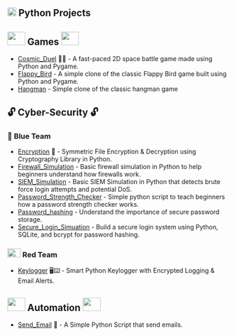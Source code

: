 <h2> <img src= "https://github.com/user-attachments/assets/8969d1e8-67ee-4918-98bf-ce02b4cb63a3" width="20" height="20" /> Python Projects</h2>

## <img src= "https://github.com/user-attachments/assets/be41a9ef-9210-41ae-802e-8dd61b5e5851" width="40" height="30" /> Games <img src= "https://github.com/user-attachments/assets/be41a9ef-9210-41ae-802e-8dd61b5e5851" width="40" height="30" />

- <a href="https://github.com/nickagesa/Cosmic_Duel">Cosmic_Duel</a> 🚀🔥 - A fast-paced 2D space battle game made using Python and Pygame.
- <a href="https://github.com/nickagesa/Flappy_Bird">Flappy_Bird</a> - A simple clone of the classic Flappy Bird game built using Python and Pygame.
- <a href="https://github.com/nickagesa/Hangman">Hangman</a> - Simple clone of the classic hangman game

## 🔓 Cyber-Security 🔓
### 🧢 Blue Team 
- <a href="https://github.com/nickagesa/Symmetric_Encryption">Encryption</a> 🔐 - Symmetric File Encryption & Decryption using Cryptography Library in Python.
- <a href="https://github.com/nickagesa/Firewall_Simulation">Firewall_Simulation</a> - Basic firewall simulation in Python to help beginners understand how firewalls work.
- <a href="https://github.com/nickagesa/SIEM_Simulation">SIEM_Simulation</a> - Basic SIEM Simulation in Python that detects brute force login attempts and potential DoS.
- <a href="https://github.com/nickagesa/Password_Strength_Checker">Password_Strength_Checker</a> - Simple python script to teach beginners how a password strength checker works.
- <a href="https://github.com/nickagesa/Password_Hashing">Password_hashing</a> - Understand the importance of secure password storage.
- <a href="https://github.com/nickagesa/Secure_Login_Simuation">Secure_Login_Simuation</a> - Build a secure login system using Python, SQLite, and bcrypt for password hashing.
### <img src="https://github.com/user-attachments/assets/b0cc4849-f250-438f-a2de-d8b5aa6d1670" width="30" height="20" /> Red Team 
- <a href="https://github.com/nickagesa/Keylogger">Keylogger</a> 🖥️⌨️ - Smart Python Keylogger with Encrypted Logging & Email Alerts.

## <img src= "https://github.com/user-attachments/assets/d2aa6fc1-5908-42b9-a1e3-36df0fce5278" width="40" height="30" /> Automation <img src= "https://github.com/user-attachments/assets/d2aa6fc1-5908-42b9-a1e3-36df0fce5278" width="40" height="30" />
- <a href="https://github.com/nickagesa/Send_Email">Send_Email</a> 📧 - A Simple Python Script that send emails.



